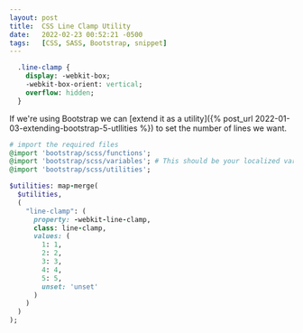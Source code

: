 ```yaml
---
layout: post
title:  CSS Line Clamp Utility
date:   2022-02-23 00:52:21 -0500
tags:   [CSS, SASS, Bootstrap, snippet]
---
```



```sass
  .line-clamp {
    display: -webkit-box;
    -webkit-box-orient: vertical;  
    overflow: hidden;
  }
```

If we're using Bootstrap we can [extend it as a utility]({% post_url 2022-01-03-extending-bootstrap-5-utllities %}) to set the number of lines we want.

```ruby
# import the required files
@import 'bootstrap/scss/functions';
@import 'bootstrap/scss/variables'; # This should be your localized varibles file.
@import 'bootstrap/scss/utilities';

$utilities: map-merge(
  $utilities,
  (
    "line-clamp": (
      property: -webkit-line-clamp,
      class: line-clamp,
      values: (
        1: 1,
        2: 2,
        3: 3,
        4: 4,
        5: 5,
        unset: 'unset'
      )
    )
  )
);

```